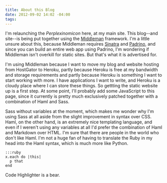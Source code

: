 ```yaml
---
title: About this Blog 
date: 2012-09-02 14:02 -04:00
tags:
---
```


I'm relaunching the *Perplexinomicon* here, at my main site. This blog--and site--is being put together using the [Middleman](http://middlemanapp.com/) framework. I'm a little unsure about this, because Middleman requires [Sinatra](http://www.sinatrarb.com/) and [Padrino](http://www.padrinorb.com/), and since you can build an entire web app using Padrino, I'm wondering if Middleman isn't overkill for static sites. But that's what it is advertised for.

I'm using Middleman because I want to move my blog and website hosting from HostGator to Heroku, partly because Heroku is free at my bandwidth and storage requirements and partly because Heroku is something I want to start working with more. I have applications I want to write, and Heroku is a cloudy place where I can store these things. So gettting the static website up is a first step. At some point, I'll probably add some JavaScript to this page, since it currently is pretty much exclusively patched together with a combination of Haml and Sass.

Sass without variables at the moment, which makes me wonder why I'm using Sass at all aside from the slight improvement in syntax over CSS. Haml, on the other hand, is an extremely nice templating language, and even if I weren't using any variables at all I'd prefer the combination of Haml and Markdown over HTML. I'm sure that there are people in the world who don't like Haml. I'm not a huge fan of having to translate the Ruby in my head into the Haml syntax, which is much more like Python.

    :::ruby
    x.each do |this|
      p that
    end

 Code Highlighter is a bear.
